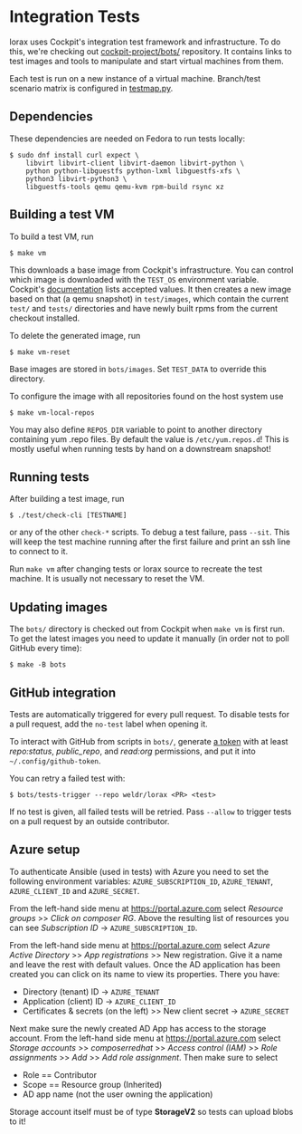# Integration Tests

lorax uses Cockpit's integration test framework and infrastructure. To do this,
we're checking out
[cockpit-project/bots/](https://github.com/cockpit-project/bots) repository.
It contains links to test
images and tools to manipulate and start virtual machines from them.

Each test is run on a new instance of a virtual machine.
Branch/test scenario matrix is configured in
[testmap.py](https://github.com/cockpit-project/bots/blob/master/lib/testmap.py).

## Dependencies

These dependencies are needed on Fedora to run tests locally:

    $ sudo dnf install curl expect \
        libvirt libvirt-client libvirt-daemon libvirt-python \
        python python-libguestfs python-lxml libguestfs-xfs \
        python3 libvirt-python3 \
        libguestfs-tools qemu qemu-kvm rpm-build rsync xz

## Building a test VM

To build a test VM, run

    $ make vm

This downloads a base image from Cockpit's infrastructure. You can control
which image is downloaded with the `TEST_OS` environment variable. Cockpit's
[documentation](https://github.com/cockpit-project/cockpit/blob/master/test/README.md#test-configuration)
lists accepted values. It then creates a new image based on that (a qemu
snapshot) in `test/images`, which contain the current `test/` and `tests/`
directories and
have newly built rpms from the current checkout installed.

To delete the generated image, run

    $ make vm-reset

Base images are stored in `bots/images`. Set `TEST_DATA` to override this
directory.

To configure the image with all repositories found on the host system use

    $ make vm-local-repos

You may also define `REPOS_DIR` variable to point to another directory
containing yum .repo files. By default the value is `/etc/yum.repos.d`!
This is mostly useful when running tests by hand on a downstream snapshot!

## Running tests

After building a test image, run

    $ ./test/check-cli [TESTNAME]

or any of the other `check-*` scripts. To debug a test failure, pass `--sit`.
This will keep the test machine running after the first failure and print an
ssh line to connect to it.

Run `make vm` after changing tests or lorax source to recreate the test
machine. It is usually not necessary to reset the VM.

## Updating images

The `bots/` directory is checked out from Cockpit when `make vm` is first run.
To get the latest images you need to update it manually (in order not to poll
GitHub every time):

    $ make -B bots

## GitHub integration

Tests are automatically triggered for every pull request. To disable tests for
a pull request, add the `no-test` label when opening it.

To interact with GitHub from scripts in `bots/`, generate [a
token](https://github.com/settings/tokens) with at least *repo:status*,
*public_repo*, and *read:org* permissions, and put it into
`~/.config/github-token`.

You can retry a failed test with:

    $ bots/tests-trigger --repo weldr/lorax <PR> <test>

If no test is given, all failed tests will be retried. Pass `--allow` to
trigger tests on a pull request by an outside contributor.


## Azure setup

To authenticate Ansible (used in tests) with Azure you need to set the following
environment variables:
`AZURE_SUBSCRIPTION_ID`, `AZURE_TENANT`, `AZURE_CLIENT_ID` and `AZURE_SECRET`.

From the left-hand side menu at https://portal.azure.com select
*Resource groups* >> *Click on composer RG*. Above the resulting list of resources
you can see *Subscription ID* -> `AZURE_SUBSCRIPTION_ID`.

From the left-hand side menu at https://portal.azure.com select
*Azure Active Directory* >> *App registrations* >> New registration. Give it a name
and leave the rest with default values. Once the AD application has been created
you can click on its name to view its properties. There you have:

* Directory (tenant) ID -> `AZURE_TENANT`
* Application (client) ID -> `AZURE_CLIENT_ID`
* Certificates & secrets (on the left) >> New client secret -> `AZURE_SECRET`

Next make sure the newly created AD App has access to the storage account.
From the left-hand side menu at https://portal.azure.com select
*Storage accounts* >> *composerredhat* >> *Access control (IAM)* >>
*Role assignments* >> *Add* >> *Add role assignment*. Then make sure to select
- Role == Contributor
- Scope == Resource group (Inherited)
- AD app name (not the user owning the application)


Storage account itself must be of type **StorageV2** so tests can upload blobs
to it!
